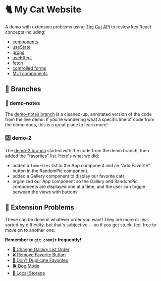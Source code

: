 # 🐈 My Cat Website
A demo with extension problems using [The Cat API](https://thecatapi.com/) to review key React concepts including:
- [components](https://react.dev/reference/react/Component)
- [useState](https://react.dev/reference/react/useState)
- [props](https://react.dev/learn/passing-props-to-a-component)
- [useEffect](https://react.dev/reference/react/useEffect)
- [fetch](https://developer.mozilla.org/en-US/docs/Web/API/Fetch_API)
- [controlled forms](https://react.dev/reference/react-dom/components/input#controlling-an-input-with-a-state-variable)
- [MUI components](https://mui.com/material-ui/all-components/)

## 🌳 Branches

### 📝 demo-notes
The [demo-notes branch](https://github.com/enitchals/my-cat-website/tree/demo-notes) is a cleaned-up, annotated version of the code from the live demo. If you're wondering what a specific line of code from the demo does, this is a great place to learn more!


### 2️⃣ demo-2
The [demo-2 branch](https://github.com/enitchals/my-cat-website/tree/demo-2) started with the code from the demo branch, then added the "favorites" list. Here's what we did:
- added a `favorites` list to the App component and an "Add Favorite" button in the RandomPic component
- added a Gallery component to display our favorite cats
- organized our App component so the Gallery and RandomPic components are displayed one at a time, and the user can toggle between the views with buttons

## 🔀 Extension Problems
These can be done in whatever order you want! They are more or less sorted by difficulty, but that's subjective -- so if you get stuck, feel free to move on to another one.

**Remember to `git commit` frequently!**

- [🔄 Change Gallery List Order](./extension-instructions/change-order.md)
- [❌ Remove Favorite Button](./extension-instructions/remove-favorite.md)
- [🚫 Don't Duplicate Favorites](./extension-instructions/no-duplicates.md)
- [🐕 Dog Mode](./extension-instructions/dog-mode.md)
- [💾 Local Storage](./extension-instructions/local-storage.md)
